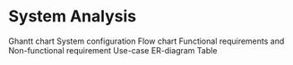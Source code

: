 # System Analysis

Ghantt chart
System configuration
Flow chart
Functional requirements and Non-functional requirement
Use-case
ER-diagram
Table
